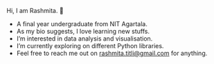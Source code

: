 Hi, I am Rashmita. 👋

- A final year undergraduate from NIT Agartala.
- As my bio suggests, I love learning new stuffs.
- I’m interested in data analysis and visualisation.
- I’m currently exploring on different Python libraries.
- Feel free to reach me out on rashmita.titli@gmail.com for anything.
